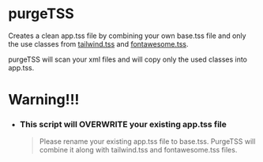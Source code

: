 # purgeTSS

Creates a clean app.tss file by combining your own base.tss file and only the use classes from [tailwind.tss](https://github.com/macCesar/tailwind-tss-color-generator/blob/master/app.tss) and [fontawesome.tss](https://github.com/macCesar/tailwind-tss-color-generator/blob/master/fontawesome.tss).

purgeTSS will scan your xml files and will copy only the used classes into app.tss.

# Warning!!!
- ### This script will OVERWRITE your existing app.tss file
  > 
  > Please rename your existing app.tss file to base.tss. PurgeTSS will combine it along with tailwind.tss and fontawesome.tss files.
